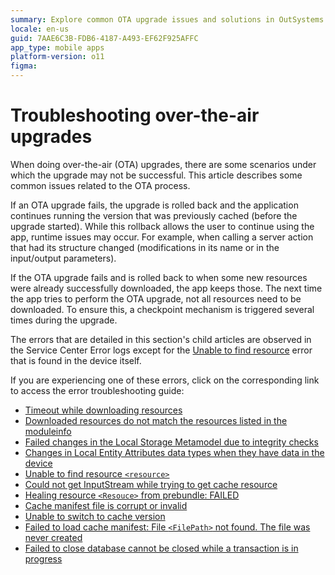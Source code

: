 ```yaml
---
summary: Explore common OTA upgrade issues and solutions in OutSystems 11 (O11) detailed in the Service Center Error logs and device logs.
locale: en-us
guid: 7AAE6C3B-FDB6-4187-A493-EF62F925AFFC
app_type: mobile apps
platform-version: o11
figma:
---
```


# Troubleshooting over-the-air upgrades

When doing over-the-air (OTA) upgrades, there are some scenarios under which the upgrade may not be successful. This article describes some common issues related to the OTA process.

If an OTA upgrade fails, the upgrade is rolled back and the application continues running the version that was previously cached (before the upgrade started). While this rollback allows the user to continue using the app, runtime issues may occur. For example, when calling a server action that had its structure changed (modifications in its name or in the input/output parameters). 

If the OTA upgrade fails and is rolled back to when some new resources were already successfully downloaded, the app keeps those. The next time the app tries to perform the OTA upgrade, not all resources need to be downloaded. To ensure this, a checkpoint mechanism  is triggered several times during the upgrade.

The errors that are detailed in this section's child articles are observed in the Service Center Error logs except for the [Unable to find resource](ota-mobile-device-logs.md) error that is found in the device itself.

If you are experiencing one of these errors, click on the corresponding link to access the error troubleshooting guide:

- [Timeout while downloading resources](ota-timeout-downloading.md)
- [Downloaded resources do not match the resources listed in the moduleinfo](ota-mismatched-resources-moduleinfo.md)
- [Failed changes in the Local Storage Metamodel due to integrity checks](ota-failed-changes.md)
- [Changes in Local Entity Attributes data types when they have data in the device](ota-changed-local-entities.md)
- [Unable to find resource `<resource>`](ota-mobile-device-logs.md)
- [Could not get InputStream while trying to get cache resource](ota-service-error-logs.md)
- [Healing resource `<Resouce>` from prebundle: FAILED](ota-healing-resource.md)
- [Cache manifest file is corrupt or invalid](ota-manifest-file-corrupt.md)
- [Unable to switch to cache version](ota-switch-cache-version.md)
- [Failed to load cache manifest: File `<FilePath>` not found. The file was never created](ota-cache-load-fail.md)
- [Failed to close database cannot be closed while a transaction is in progress](ota-database-close-fail.md)
